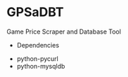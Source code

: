 GPSaDBT
=======

Game Price Scraper and Database Tool


* Dependencies
- python-pycurl
- python-mysqldb


